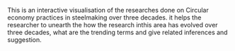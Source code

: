 This is an interactive visualisation of the researches done on Circular economy practices in steelmaking over three decades. it helps the researcher to unearth the how the research inthis area has evolved over three decades, what are the trending terms and give related inferences and suggestion.
